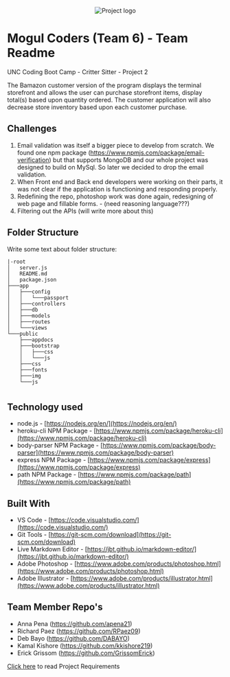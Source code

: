 <p align="center">
<img src="https://github.com/GrissomErick/MogulCoders/blob/master/public/img/mogulcoders_banner.png?raw=true" alt="Project logo"></img>
<p></p>

# Mogul Coders (Team 6) - Team Readme
 UNC Coding Boot Camp - Critter Sitter - Project 2
 <p></p>
 


The Bamazon customer version of the program displays the terminal storefront and allows the user can purchase storefront items, display total(s) based upon quantity ordered. The customer application will also decrease store inventory based upon each customer purchase.

## Challenges
1. Email validation was itself a bigger piece to develop from scratch.  We found one npm package (https://www.npmjs.com/package/email-verification) but that supports MongoDB and our whole project was designed to build on MySql.  So later we decided to drop the email validation.
2. When Front end and Back end developers were working on their parts, it was not clear if the application is functioning and responding properly.
3. Redefining the repo, photoshop work was done again, redesigning of web page and fillable forms. - (need reasoning language???)
4. Filtering out the APIs (will write more about this)

## Folder Structure
Write some text about folder structure:
```
|-root
│   server.js
│   README.md
│   package.json
├───app
│   ├───config
│   │   └───passport
│   ├───controllers
│   ├───db
│   ├───models
│   ├───routes
│   └───views
└───public
    ├───appdocs
    ├───bootstrap
    │   ├───css
    │   └───js
    ├───css
    ├───fonts
    ├───img
    └───js
```
#
## Technology used
- node.js - [https://nodejs.org/en/](https://nodejs.org/en/)
- heroku-cli NPM Package - [https://www.npmjs.com/package/heroku-cli](https://www.npmjs.com/package/heroku-cli)
- body-parser NPM Package - [https://www.npmjs.com/package/body-parser](https://www.npmjs.com/package/body-parser)
- express NPM Package - [https://www.npmjs.com/package/express](https://www.npmjs.com/package/express)
- path NPM Package - [https://www.npmjs.com/package/path](https://www.npmjs.com/package/path)

<!--
- node.js - [https://nodejs.org/en/](https://nodejs.org/en/)
- mysql NPM Package - [https://www.npmjs.com/package/mysql](https://www.npmjs.com/package/mysql)
- inquirer NPM Package - [https://www.npmjs.com/package/inquirer](https://www.npmjs.com/package/inquirer)
- cli-table NPM Package - [https://www.npmjs.com/package/cli-table](https://www.npmjs.com/package/cli-table)
- heroku-cli NPM Package - [https://www.npmjs.com/package/heroku-cli](https://www.npmjs.com/package/heroku-cli)
- express NPM Package - [https://www.npmjs.com/package/express](https://www.npmjs.com/package/express)
- path - [https://www.npmjs.com/package/path](https://www.npmjs.com/package/path)
- body-parser NPM Package - [https://www.npmjs.com/package/body-parser](https://www.npmjs.com/package/body-parser)
-->

## Built With

* VS Code - [https://code.visualstudio.com/](https://code.visualstudio.com/)
* Git Tools - [https://git-scm.com/download](https://git-scm.com/download)
* Live Markdown Editor - [https://jbt.github.io/markdown-editor/](https://jbt.github.io/markdown-editor/)
* Adobe Photoshop - [https://www.adobe.com/products/photoshop.html](https://www.adobe.com/products/photoshop.html)
* Adobe Illustrator - [https://www.adobe.com/products/illustrator.html](https://www.adobe.com/products/illustrator.html)

## Team Member Repo's
* Anna Pena      (https://github.com/apena21)
* Richard Paez   (https://github.com/RPaez09)
* Deb Bayo       (https://github.com/DABAYO)
* Kamal Kishore  (https://github.com/kkishore219)
* Erick Grissom   (https://github.com/GrissomErick)

[Click here](https://github.com/GrissomErick/MogulCoders/blob/master/appdocs/ProjectNeed.md) to read Project Requirements
